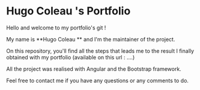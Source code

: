 Hugo Coleau 's Portfolio
============================

Hello and welcome to my portfolio's git !

My name is **Hugo Coleau ** and I'm the maintainer of the project.

On this repository, you'll find all the steps that leads me to the result I 
finally obtained with my portfolio (available on this url : ....)

All the project was realised with Angular and the Bootstrap framework.

Feel free to contact me if you have any questions or any comments to do.
 

